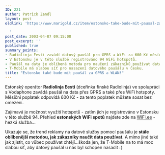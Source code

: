 ```yaml
---
ID: 221
author: Patrick Zandl
layout: post
oldlink: 'https://www.marigold.cz/item/estonsko-take-bude-mit-pausal-za-gprs-a-wlan

  '
post_date: 2003-04-07 09:15:00
post_excerpt: ''
published: true
summary_points:
- Radiolinja Eesti zavádí datový paušál pro GPRS a WiFi za 600 Kč měsíčně.
- V Estonsku je v této službě registrováno 94 WiFi hotspotů.
- Paušál na data je oblíbená metoda pro naučení zákazníků používat data.
- T-Mobile má slabou síť pro nasazení datového paušálu v Česku.
title: "Estonsko také bude mít paušál za GPRS a WLAN!"
---
```


<p>
Estonský operátor <STRONG>Radiolinja Eesti</STRONG> (dceřinka finské Radiolinja) ve spolupráci s Vodaphone zavádá paušál na data přes GPRS a také přes WiFi hotspoty. Měsíční poplatek odpovídá 600 Kč - za tento poplatek můžete sosat bez omezení. </p>

<p>
Zajímavá je možnost využití hotspotů - zatím jich je registrováno v Estonsku v této službě 94. Přehled <STRONG>estonských WiFi spotů</STRONG> najdete zde na <A href="http://www.wifi.ee/?p=area&amp;lang=eng" target=_blank>WiFi.ee</A> - hezká služba...</p>

<p>
Ukazuje se, že trend reklamy na datové služby pomocí paušálu je <STRONG>stále oblíbenější metodou, jak zákazníky naučit data používat</STRONG>. A mimo jiné také jak zjistit, co vůbec používat chtějí...škoda jen, že T-Mobile na to má moc slabou síť, aby datový paušál u nás byl schopen nasadit :(</p>